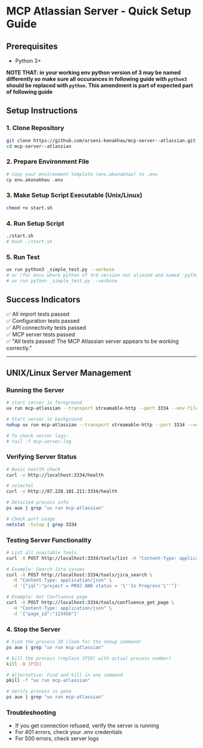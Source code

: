 # MCP Atlassian Server - Quick Setup Guide

## Prerequisites
- Python 3+

**NOTE THAT: in your working env python version of 3 may be named differently so make sure all occurances in following guide with `python3` should be replaced with `python`. This amendment is part of expected part of following guide**


## Setup Instructions

### 1. Clone Repository
```bash
git clone https://github.com/arseni-konakhau/mcp-server--atlassian.git
cd mcp-server--atlassian
```

### 2. Prepare Environment File
```bash
# Copy your environment template (env.akonakhau) to .env
cp env.akonakhau .env
```

### 3. Make Setup Script Executable (Unix/Linux)
```bash
chmod +x start.sh
```

### 4. Run Setup Script
```bash
./start.sh
# bash ./start.sh
```

### 5. Run Test
```bash
uv run python3 _simple_test.py --verbose
# or (for envs where python of 3rd version not aliased and named 'python')
# uv run python _simple_test.py --verbose
```

## Success Indicators
✅ All import tests passed  
✅ Configuration tests passed  
✅ API connectivity tests passed  
✅ MCP server tests passed  
✅ "All tests passed! The MCP Atlassian server appears to be working correctly."




------------




## UNIX/Linux Server Management

### Running the Server
```bash
# start server in foreground
uv run mcp-atlassian --transport streamable-http --port 3334 --env-file .env --verbose

# Start server in background
nohup uv run mcp-atlassian --transport streamable-http --port 3334 --verbose > mcp-server.log 2>&1 &

# To check server logs:
# tail -f mcp-server.log
```

### Verifying Server Status
```bash
# Basic health check
curl -v http://localhost:3334/health

# selectel
curl -v http://87.228.101.211:3334/health

# Detailed process info
ps aux | grep "uv run mcp-atlassian"

# Check port usage
netstat -tulnp | grep 3334
```

### Testing Server Functionality
```bash
# List all available tools
curl -X POST http://localhost:3334/tools/list -H "Content-Type: application/json" -d '{}'

# Example: Search Jira issues
curl -X POST http://localhost:3334/tools/jira_search \
  -H "Content-Type: application/json" \
  -d '{"jql":"project = PROJ AND status = '\''In Progress'\''"}'

# Example: Get Confluence page
curl -X POST http://localhost:3334/tools/confluence_get_page \
  -H "Content-Type: application/json" \
  -d '{"page_id":"123456"}'
```

### 4. Stop the Server
```bash
# Find the process ID (look for the nohup command)
ps aux | grep "uv run mcp-atlassian"

# Kill the process (replace [PID] with actual process number)
kill -9 [PID]

# Alternative: Find and kill in one command
pkill -f "uv run mcp-atlassian"

# Verify process is gone
ps aux | grep "uv run mcp-atlassian"
```

### Troubleshooting
- If you get connection refused, verify the server is running
- For 401 errors, check your .env credentials
- For 500 errors, check server logs
